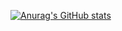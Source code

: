 [![Anurag's GitHub stats](https://github-readme-stats.vercel.app/api?username=69ShadesOfPeanut&count_private=true&show_icons=true)](https://github.com/anuraghazra/github-readme-stats)

